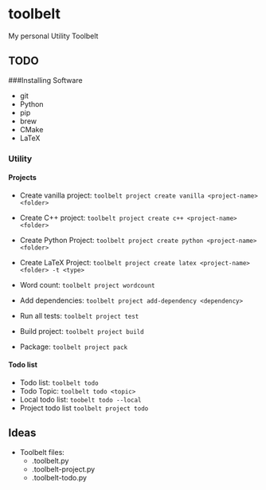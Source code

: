 toolbelt
========

My personal Utility Toolbelt

## TODO
###Installing Software
- git
- Python
- pip
- brew
- CMake
- LaTeX

### Utility

#### Projects
- Create vanilla project: ```toolbelt project create vanilla <project-name> <folder>```
- Create C++ project: ```toolbelt project create c++ <project-name> <folder>```
- Create Python Project: ```toolbelt project create python <project-name> <folder>```
- Create LaTeX Project: ```toolbelt project create latex <project-name> <folder> -t <type>```

- Word count: ```toolbelt project wordcount```

- Add dependencies: ```toolbelt project add-dependency <dependency>```

- Run all tests: ```toolbelt project test```
- Build project: ```toolbelt project build```
- Package: ```toolbelt project pack```

#### Todo list
- Todo list: ```toolbelt todo```
- Todo Topic: ```toolbelt todo <topic>```
- Local todo list: ```toobelt todo --local```
- Project todo list ```toolbelt project todo```

#### 

## Ideas
- Toolbelt files:
	- .toolbelt.py
	- .toolbelt-project.py
	- .toolbelt-todo.py
